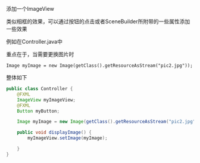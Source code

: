 添加一个ImageView

类似相框的效果，可以通过按钮的点击或者SceneBuilder所附带的一些属性添加一些效果



例如在Controller.java中

重点在于，当需要更换图片时

`Image myImage = new Image(getClass().getResourceAsStream("pic2.jpg"));`



整体如下

```java
public class Controller {
    @FXML
    ImageView myImageView;
    @FXML
    Button myButton;

    Image myImage = new Image(getClass().getResourceAsStream("pic2.jpg"));

    public void displayImage() {
        myImageView.setImage(myImage);

    }
}
```